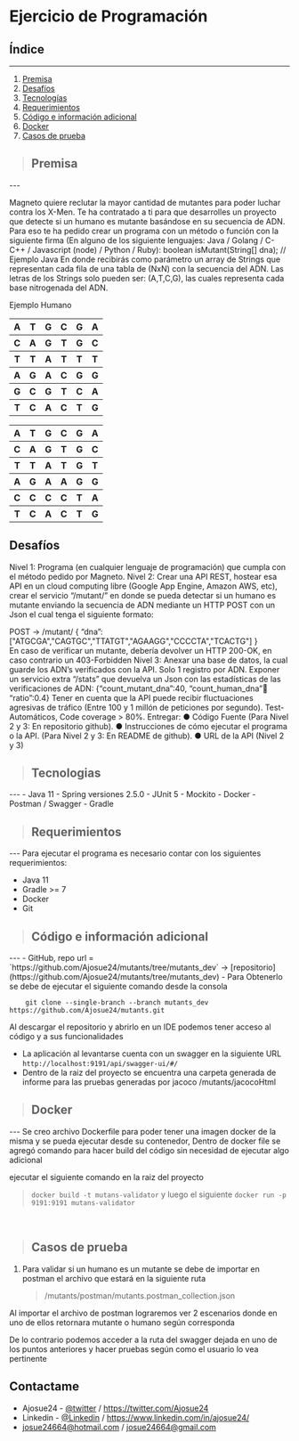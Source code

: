# **Ejercicio de Programación**

## **Índice**
---

1. [Premisa](#id1)
2. [Desafíos](#id2)
3. [Tecnologías](#id3)
4. [Requerimientos](#id4)
5. [Código e información adicional](#id5)
6. [Docker](#id6)
7. [Casos de prueba](#id7)

> ## **Premisa**
<div id='id1' />
---

Magneto quiere reclutar la mayor cantidad de mutantes para poder luchar contra los X-Men. Te ha contratado a ti para que
desarrolles un proyecto que detecte si un humano es mutante basándose en su secuencia de ADN. Para eso te ha pedido
crear un programa con un método o función con la siguiente firma (En alguno de los siguiente lenguajes: Java / Golang /
C-C++ / Javascript (node) / Python / Ruby):
boolean isMutant(String[] dna); // Ejemplo Java En donde recibirás como parámetro un array de Strings que representan
cada fila de una tabla de (NxN) con la secuencia del ADN. Las letras de los Strings solo pueden ser: (A,T,C,G), las
cuales representa cada base nitrogenada del ADN.

Ejemplo Humano
<table>
    <tr>
        <th>A</th>
        <th>T</th>
        <th>G</th>
        <th>C</th>
        <th>G</th>
        <th>A</th>
    </tr>
    <tr>
        <th>C</th>
        <th>A</th>
        <th>G</th>
        <th>T</th>
        <th>G</th>
        <th>C</th>
    </tr>
    <tr>
        <th>T</th>
        <th>T</th>
        <th>A</th>
        <th>T</th>
        <th>T</th>
        <th>T</th>
    </tr>
    <tr>
        <th>A</th>
        <th>G</th>
        <th>A</th>
        <th>C</th>
        <th>G</th>
        <th>G</th>
    </tr>
    <tr>
        <th>G</th>
        <th>C</th>
        <th>G</th>
        <th>T</th>
        <th>C</th>
        <th>A</th>
    </tr>
    <tr>
        <th>T</th>
        <th>C</th>
        <th>A</th>
        <th>C</th>
        <th>T</th>
        <th>G</th>
    </tr>
</table>
<table>
<tr>
    <th>A</th>
    <th>T</th>
    <th>G</th>
    <th>C</th>
    <th>G</th>
    <th>A</th>
</tr>
<tr>
    <th>C</th>
    <th>A</th>
    <th>G</th>
    <th>T</th>
    <th>G</th>
    <th>C</th>
</tr>
<tr>
    <th>T</th>
    <th>T</th>
    <th>A</th>
    <th>T</th>
    <th>G</th>
    <th>T</th>
</tr>
<tr>
    <th>A</th>
    <th>G</th>
    <th>A</th>
    <th>A</th>
    <th>G</th>
    <th>G</th>
</tr>
<tr>
    <th>C</th>
    <th>C</th>
    <th>C</th>
    <th>C</th>
    <th>T</th>
    <th>A</th>
</tr>
<tr>
    <th>T</th>
    <th>C</th>
    <th>A</th>
    <th>C</th>
    <th>T</th>
    <th>G</th>
</tr>
</table>



**Desafíos**
---
<div id='id2' />

Nivel 1:
Programa (en cualquier lenguaje de programación) que cumpla con el método pedido por
Magneto.
Nivel 2:
Crear una API REST, hostear esa API en un cloud computing libre (Google App Engine,
Amazon AWS, etc), crear el servicio “/mutant/” en donde se pueda detectar si un humano es
mutante enviando la secuencia de ADN mediante un HTTP POST con un Json el cual tenga el
siguiente formato:

POST → /mutant/
{
“dna”:["ATGCGA","CAGTGC","TTATGT","AGAAGG","CCCCTA","TCACTG"]
}
<br>En caso de verificar un mutante, debería devolver un HTTP 200-OK, en caso contrario un
403-Forbidden
Nivel 3:
Anexar una base de datos, la cual guarde los ADN’s verificados con la API.
Solo 1 registro por ADN.
Exponer un servicio extra “/stats” que devuelva un Json con las estadísticas de las
verificaciones de ADN: {“count_mutant_dna”:40, “count_human_dna”:100: “ratio”:0.4}
Tener en cuenta que la API puede recibir fluctuaciones agresivas de tráfico (Entre 100 y 1
millón de peticiones por segundo).
Test-Automáticos, Code coverage > 80%.
Entregar:
● Código Fuente (Para Nivel 2 y 3: En repositorio github).
● Instrucciones de cómo ejecutar el programa o la API. (Para Nivel 2 y 3: En README de
github).
● URL de la API (Nivel 2 y 3)

> ## **Tecnologias**
<div id='id3' />
---
- Java 11
- Spring versiones 2.5.0
- JUnit 5
- Mockito
- Docker
- Postman / Swagger
- Gradle

> ## **Requerimientos**
<div id='id4' />
---
Para ejecutar el programa es necesario contar con los siguientes requerimientos:

- Java 11
- Gradle >= 7
- Docker
- Git

> ## **Código e información adicional**
<div id='id5' />
---
- GitHub, repo url = `https://github.com/Ajosue24/mutants/tree/mutants_dev` -> [repositorio](https://github.com/Ajosue24/mutants/tree/mutants_dev)
- Para Obtenerlo se debe de ejecutar el siguiente comando desde la consola

        git clone --single-branch --branch mutants_dev https://github.com/Ajosue24/mutants.git

   Al descargar el repositorio y abrirlo en un IDE podemos tener acceso al código y a sus funcionalidades
- La aplicación al levantarse cuenta con un swagger en la siguiente
  URL `http://localhost:9191/api/swagger-ui/#/`
- Dentro de la raiz del proyecto se encuentra una carpeta generada de informe para las pruebas generadas por jacoco
  /mutants/jacocoHtml
  


> ## **Docker**
<div id='id6' />
---
Se creo archivo Dockerfile para poder tener una imagen docker de la misma y se pueda ejecutar desde su contenedor, 
 Dentro de docker file se agregó comando para hacer build del código sin necesidad de ejecutar algo adicional

ejecutar el siguiente comando en la raiz del proyecto
> `docker build -t mutans-validator`
y luego el siguiente
> `docker run -p 9191:9191 mutans-validator`

<br>


> ## **Casos de prueba**
<div id='id7' />

1. Para validar si un humano es un mutante se debe de importar en postman el archivo que estará en la siguiente ruta
   > /mutants/postman/mutants.postman_collection.json
   
Al importar el archivo de postman lograremos ver 2 escenarios donde en uno de ellos retornara mutante o humano según corresponda

De lo contrario podemos acceder a la ruta del swagger dejada en uno de los puntos anteriores y hacer pruebas según como el usuario lo vea pertinente

<!-- CONTACT -->
## Contactame

- Ajosue24 - [@twitter](https://twitter.com/Ajosue24) /  https://twitter.com/Ajosue24
- Linkedin - [@Linkedin](https://www.linkedin.com/in/ajosue24/) / https://www.linkedin.com/in/ajosue24/
  <br>
- josue24664@hotmail.com / josue24664@gmail.com 
